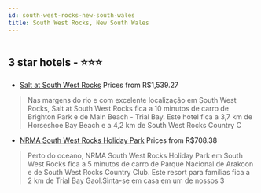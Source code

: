 ```yaml
---
id: south-west-rocks-new-south-wales
title: South West Rocks, New South Wales
---
```


<center><img src="https://i.travelapi.com/hotels/41000000/40070000/40062500/40062498/1ef3f393_z.jpg" alt="" /></center>


##  3 star hotels - ⭐️⭐️⭐️

-    [Salt at South West Rocks](https://www.hurb.com/br/aud/https://www.hurb.com/br/hotels/south-west-rocks/salt-at-south-west-rocks-HT-PF5S?cmp=18055) Prices from R$1,539.27
   > Nas margens do rio e com excelente localização em South West Rocks, Salt at South West Rocks fica a 10 minutos de carro de Brighton Park e de Main Beach - Trial Bay.  Este hotel fica a 3,7 km de Horseshoe Bay Beach e a 4,2 km de South West Rocks Country C
-    [NRMA South West Rocks Holiday Park](https://www.hurb.com/br/aud/https://www.hurb.com/br/hotels/south-west-rocks/nrma-south-west-rocks-holiday-park-HT-42JF?cmp=18055) Prices from R$708.38
   > Perto do oceano, NRMA South West Rocks Holiday Park em South West Rocks fica a 5 minutos de carro de Parque Nacional de Arakoon e de South West Rocks Country Club.  Este resort para famílias fica a 2 km de Trial Bay Gaol.Sinta-se em casa em um de nossos 3
